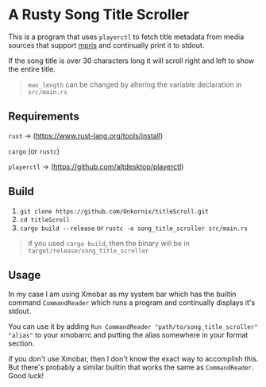 # A Rusty Song Title Scroller

This is a program that uses ```playerctl``` to fetch title metadata from media sources that support [mpris](http://specifications.freedesktop.org/mpris-spec/latest/) and continually print it to stdout.

If the song title is over 30 characters long it will scroll right and left to show the entire title.

> ```max_length``` can be changed by altering the variable declaration in ```src/main.rs```

## Requirements
```rust``` -> (https://www.rust-lang.org/tools/install)

```cargo``` (or ```rustc```)

```playerctl``` -> (https://github.com/altdesktop/playerctl)

## Build
1. ```git clone https://github.com/Onkornix/titleScroll.git```
2. ```cd titleScroll```
3. ```cargo build --release``` or ```rustc -o song_title_scroller src/main.rs```
> if you used ```cargo build```, then the binary will be in ```target/release/song_title_scroller```

## Usage
In my case I am using Xmobar as my system bar which has the builtin command ```CommandReader``` which runs a program and continually displays it's stdout.

You can use it by adding ```Run CommandReader "path/to/song_title_scroller" "alias"``` to your xmobarrc and putting the alias somewhere in your format section.

if you don't use Xmobar, then I don't know the exact way to accomplish this. But there's probably a similar builtin that works the same as ```CommandReader```. Good luck!

